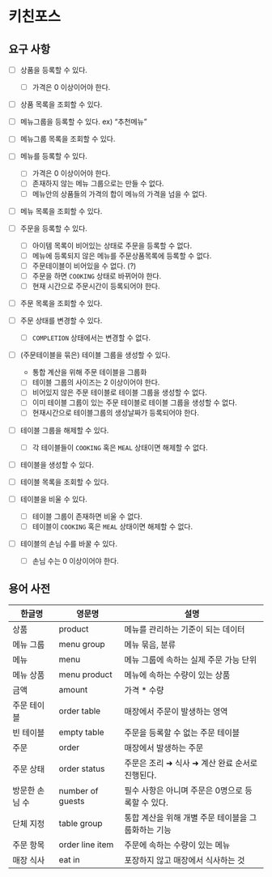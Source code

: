 # 키친포스

## 요구 사항

- [ ]  상품을 등록할 수 있다.
    - [ ]  가격은 0 이상이어야 한다.
- [ ]  상품 목록을 조회할 수 있다.

- [ ]  메뉴그룹을 등록할 수 있다. ex) “추천메뉴”
- [ ]  메뉴그룹 목록을 조회할 수 있다.

- [ ]  메뉴를 등록할 수 있다.
    - [ ]  가격은 0 이상이어야 한다.
    - [ ]  존재하지 않는 메뉴 그룹으로는 만들 수 없다.
    - [ ]  메뉴안의 상품들의 가격의 합이 메뉴의 가격을 넘을 수 없다.
- [ ]  메뉴 목록을 조회할 수 있다.

- [ ]  주문을 등록할 수 있다.
    - [ ]  아이템 목록이 비어있는 상태로 주문을 등록할 수 없다.
    - [ ]  메뉴에 등록되지 않은 메뉴를 주문상품목록에 등록할 수 없다.
    - [ ]  주문테이블이 비어있을 수 없다. (?)
    - [ ]  주문을 하면 `COOKING` 상태로 바뀌어야 한다.
    - [ ]  현재 시간으로 주문시간이 등록되어야 한다.
- [ ]  주문 목록을 조회할 수 있다.
- [ ]  주문 상태를 변경할 수 있다.
    - [ ]  `COMPLETION` 상태에서는 변경할 수 없다.

- [ ]  (주문테이블을 묶은) 테이블 그룹을 생성할 수 있다.
    - 통합 계산을 위해 주문 테이블을 그룹화
    - [ ]  테이블 그룹의 사이즈는 2 이상이어야 한다.
    - [ ]  비어있지 않은 주문 테이블로 테이블 그룹을 생성할 수 없다.
    - [ ]  이미 테이블 그룹이 있는 주문 테이블로 테이블 그룹을 생성할 수 없다.
    - [ ]  현재시간으로 테이블그룹의 생성날짜가 등록되어야 한다.
- [ ]  테이블 그룹을 해제할 수 있다.
    - [ ]  각 테이블들이 `COOKING` 혹은 `MEAL` 상태이면 해제할 수 없다.

- [ ]  테이블을 생성할 수 있다.
- [ ]  테이블 목록을 조회할 수 있다.
- [ ]  테이블을 비울 수 있다.
    - [ ]  테이블 그룹이 존재하면 비울 수 없다.
    - [ ]  테이블이 `COOKING` 혹은 `MEAL` 상태이면 해제할 수 없다.
- [ ]  테이블의 손님 수를 바꿀 수 있다.
    - [ ]  손님 수는 0 이상이어야 한다.

## 용어 사전

| 한글명 | 영문명 | 설명 |
| --- | --- | --- |
| 상품 | product | 메뉴를 관리하는 기준이 되는 데이터 |
| 메뉴 그룹 | menu group | 메뉴 묶음, 분류 |
| 메뉴 | menu | 메뉴 그룹에 속하는 실제 주문 가능 단위 |
| 메뉴 상품 | menu product | 메뉴에 속하는 수량이 있는 상품 |
| 금액 | amount | 가격 * 수량 |
| 주문 테이블 | order table | 매장에서 주문이 발생하는 영역 |
| 빈 테이블 | empty table | 주문을 등록할 수 없는 주문 테이블 |
| 주문 | order | 매장에서 발생하는 주문 |
| 주문 상태 | order status | 주문은 조리 ➜ 식사 ➜ 계산 완료 순서로 진행된다. |
| 방문한 손님 수 | number of guests | 필수 사항은 아니며 주문은 0명으로 등록할 수 있다. |
| 단체 지정 | table group | 통합 계산을 위해 개별 주문 테이블을 그룹화하는 기능 |
| 주문 항목 | order line item | 주문에 속하는 수량이 있는 메뉴 |
| 매장 식사 | eat in | 포장하지 않고 매장에서 식사하는 것 |
